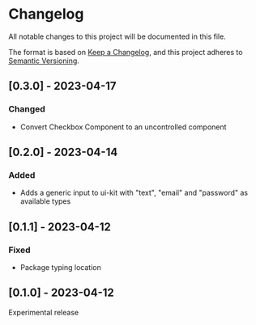 # Changelog

All notable changes to this project will be documented in this file.

The format is based on [Keep a Changelog](https://keepachangelog.com/en/1.0.0/),
and this project adheres to [Semantic Versioning](https://semver.org/spec/v2.0.0.html).

## [0.3.0] - 2023-04-17

### Changed
- Convert Checkbox Component to an uncontrolled component

## [0.2.0] - 2023-04-14

### Added
- Adds a generic input to ui-kit with "text", "email" and "password" as available types

## [0.1.1] - 2023-04-12

### Fixed
- Package typing location

## [0.1.0] - 2023-04-12

Experimental release

